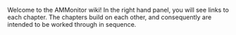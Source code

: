 Welcome to the AMMonitor wiki!  In the right hand panel, you will see links to each chapter.  The chapters build on each other, and consequently are intended to be worked through in sequence.  